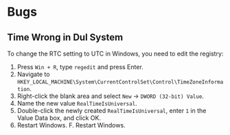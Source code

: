 # Bugs

## Time Wrong in Dul System

To change the RTC setting to UTC in Windows, you need to edit the registry:
1. Press `Win + R`, type `regedit` and press Enter.
2. Navigate to `HKEY_LOCAL_MACHINE\System\CurrentControlSet\Control\TimeZoneInformation`.
3. Right-click the blank area and select `New` -> `DWORD (32-bit) Value`.
4. Name the new value `RealTimeIsUniversal`.
5. Double-click the newly created `RealTimeIsUniversal`, enter `1` in the Value Data box, and click OK.
6. Restart Windows. F. Restart Windows.
